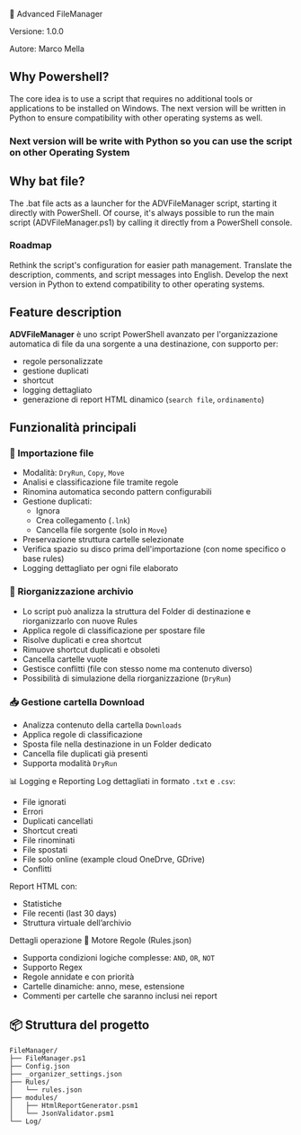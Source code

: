 📁 Advanced FileManager

Versione: 1.0.0

Autore: Marco Mella
## Why Powershell?
The core idea is to use a script that requires no additional tools or applications to be installed on Windows. The next version will be written in Python to ensure compatibility with other operating systems as well.

### Next version will be write with Python so you can use the script on other Operating System


  ## Why bat file?
 The .bat file acts as a launcher for the ADVFileManager script, starting it directly with PowerShell. Of course, it's always possible to run the main script (ADVFileManager.ps1) by calling it directly from a PowerShell console.
  
### Roadmap
Rethink the script's configuration for easier path management.
Translate the description, comments, and script messages into English.
Develop the next version in Python to extend compatibility to other operating systems.

## Feature description

**ADVFileManager** è uno script PowerShell avanzato per l'organizzazione automatica di file da una sorgente a una destinazione, con supporto per:

- regole personalizzate
- gestione duplicati
- shortcut
- logging dettagliato
- generazione di report HTML dinamico (`search file`, `ordinamento`)

## Funzionalità principali

### 🔄 Importazione file

- Modalità: `DryRun`, `Copy`, `Move`
- Analisi e classificazione file tramite regole
- Rinomina automatica secondo pattern configurabili
- Gestione duplicati:
  - Ignora
  - Crea collegamento (`.lnk`)
  - Cancella file sorgente (solo in `Move`)
- Preservazione struttura cartelle selezionate
- Verifica spazio su disco prima dell'importazione (con nome specifico o base rules)
- Logging dettagliato per ogni file elaborato


### 🧹 Riorganizzazione archivio
- Lo script può analizza la struttura del Folder di destinazione e riorganizzarlo con nuove Rules
- Applica regole di classificazione per spostare file
- Risolve duplicati e crea shortcut
- Rimuove shortcut duplicati e obsoleti
- Cancella cartelle vuote
- Gestisce conflitti (file con stesso nome ma contenuto diverso)
- Possibilità di simulazione della riorganizzazione (`DryRun`)

### 📥 Gestione cartella Download
- Analizza contenuto della cartella `Downloads`
- Applica regole di classificazione
- Sposta file nella destinazione in un Folder dedicato
- Cancella file duplicati già presenti
- Supporta modalità `DryRun`

📊 Logging e Reporting
Log dettagliati in formato `.txt` e `.csv`:
- File ignorati
- Errori
- Duplicati cancellati
- Shortcut creati
- File rinominati
- File spostati
- File solo online (example cloud OneDrve, GDrive)
- Conflitti

Report HTML con:
- Statistiche
- File recenti (last 30 days)
- Struttura virtuale dell’archivio

Dettagli operazione
🧠 Motore Regole (Rules.json)
- Supporta condizioni logiche complesse: `AND`, `OR`, `NOT`
- Supporto Regex
- Regole annidate e con priorità
- Cartelle dinamiche: anno, mese, estensione
- Commenti per cartelle che saranno inclusi nei report

## 📦 Struttura del progetto

```plaintext
FileManager/
├── FileManager.ps1
├── Config.json
├── _organizer_settings.json
├── Rules/
│   └── rules.json
├── modules/
│   ├── HtmlReportGenerator.psm1
│   └── JsonValidator.psm1
└── Log/

